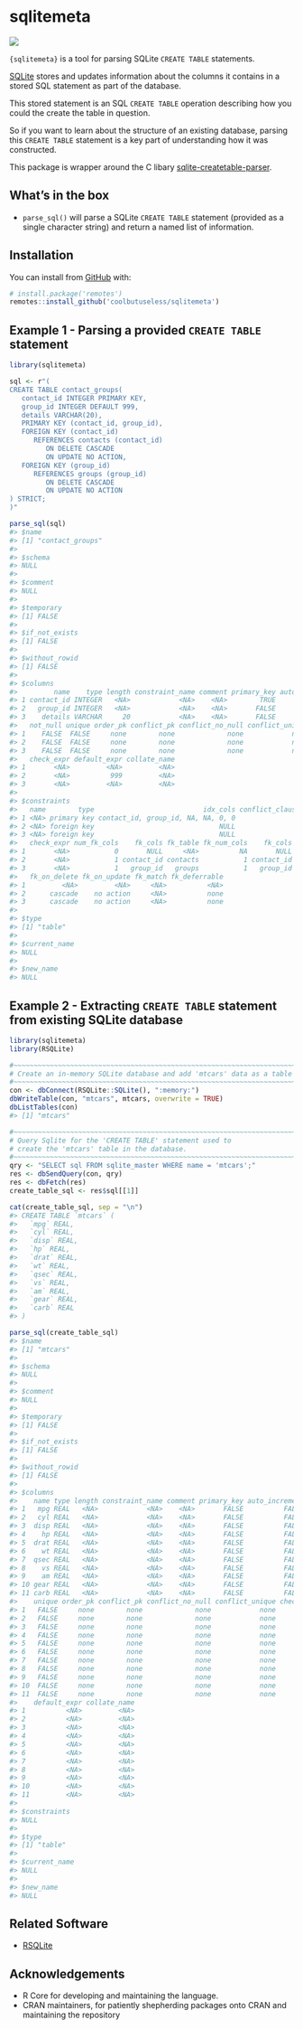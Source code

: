 
<!-- README.md is generated from README.Rmd. Please edit that file -->

# sqlitemeta

<!-- badges: start -->

![](https://img.shields.io/badge/cool-useless-green.svg)
<!-- badges: end -->

`{sqlitemeta}` is a tool for parsing SQLite `CREATE TABLE` statements.

[SQLite](https://sqlite.org) stores and updates information about the
columns it contains in a stored SQL statement as part of the database.

This stored statement is an SQL `CREATE TABLE` operation describing how
you could the create the table in question.

So if you want to learn about the structure of an existing database,
parsing this `CREATE TABLE` statement is a key part of understanding how
it was constructed.

This package is wrapper around the C libary
[sqlite-createtable-parser](https://github.com/marcobambini/sqlite-createtable-parser).

## What’s in the box

- `parse_sql()` will parse a SQLite `CREATE TABLE` statement (provided
  as a single character string) and return a named list of information.

## Installation

You can install from
[GitHub](https://github.com/coolbutuseless/sqlitemeta) with:

``` r
# install.package('remotes')
remotes::install_github('coolbutuseless/sqlitemeta')
```

## Example 1 - Parsing a provided `CREATE TABLE` statement

``` r
library(sqlitemeta)

sql <- r"(
CREATE TABLE contact_groups(                
   contact_id INTEGER PRIMARY KEY,      
   group_id INTEGER DEFAULT 999,
   details VARCHAR(20),
   PRIMARY KEY (contact_id, group_id),      
   FOREIGN KEY (contact_id)                 
      REFERENCES contacts (contact_id)      
         ON DELETE CASCADE                  
         ON UPDATE NO ACTION,               
   FOREIGN KEY (group_id)                   
      REFERENCES groups (group_id)          
         ON DELETE CASCADE                  
         ON UPDATE NO ACTION                
) STRICT;
)"

parse_sql(sql)
#> $name
#> [1] "contact_groups"
#> 
#> $schema
#> NULL
#> 
#> $comment
#> NULL
#> 
#> $temporary
#> [1] FALSE
#> 
#> $if_not_exists
#> [1] FALSE
#> 
#> $without_rowid
#> [1] FALSE
#> 
#> $columns
#>         name    type length constraint_name comment primary_key auto_increment
#> 1 contact_id INTEGER   <NA>            <NA>    <NA>        TRUE          FALSE
#> 2   group_id INTEGER   <NA>            <NA>    <NA>       FALSE          FALSE
#> 3    details VARCHAR     20            <NA>    <NA>       FALSE          FALSE
#>   not_null unique order_pk conflict_pk conflict_no_null conflict_unique
#> 1    FALSE  FALSE     none        none             none            none
#> 2    FALSE  FALSE     none        none             none            none
#> 3    FALSE  FALSE     none        none             none            none
#>   check_expr default_expr collate_name
#> 1       <NA>         <NA>         <NA>
#> 2       <NA>          999         <NA>
#> 3       <NA>         <NA>         <NA>
#> 
#> $constraints
#>   name        type                           idx_cols conflict_clause
#> 1 <NA> primary key contact_id, group_id, NA, NA, 0, 0               0
#> 2 <NA> foreign key                               NULL               0
#> 3 <NA> foreign key                               NULL               0
#>   check_expr num_fk_cols    fk_cols fk_table fk_num_cols    fk_cols
#> 1       <NA>           0       NULL     <NA>          NA       NULL
#> 2       <NA>           1 contact_id contacts           1 contact_id
#> 3       <NA>           1   group_id   groups           1   group_id
#>   fk_on_delete fk_on_update fk_match fk_deferrable
#> 1         <NA>         <NA>     <NA>          <NA>
#> 2      cascade    no action     <NA>          none
#> 3      cascade    no action     <NA>          none
#> 
#> $type
#> [1] "table"
#> 
#> $current_name
#> NULL
#> 
#> $new_name
#> NULL
```

## Example 2 - Extracting `CREATE TABLE` statement from existing SQLite database

``` r
library(sqlitemeta)
library(RSQLite)

#~~~~~~~~~~~~~~~~~~~~~~~~~~~~~~~~~~~~~~~~~~~~~~~~~~~~~~~~~~~~~~~~~~~~~~~~~~~~
# Create an in-memory SQLite database and add 'mtcars' data as a table
#~~~~~~~~~~~~~~~~~~~~~~~~~~~~~~~~~~~~~~~~~~~~~~~~~~~~~~~~~~~~~~~~~~~~~~~~~~~~
con <- dbConnect(RSQLite::SQLite(), ":memory:")
dbWriteTable(con, "mtcars", mtcars, overwrite = TRUE)
dbListTables(con)
#> [1] "mtcars"

#~~~~~~~~~~~~~~~~~~~~~~~~~~~~~~~~~~~~~~~~~~~~~~~~~~~~~~~~~~~~~~~~~~~~~~~~~~~~
# Query Sqlite for the 'CREATE TABLE' statement used to 
# create the 'mtcars' table in the database.
#~~~~~~~~~~~~~~~~~~~~~~~~~~~~~~~~~~~~~~~~~~~~~~~~~~~~~~~~~~~~~~~~~~~~~~~~~~~~
qry <- "SELECT sql FROM sqlite_master WHERE name = 'mtcars';"
res <- dbSendQuery(con, qry)
res <- dbFetch(res)
create_table_sql <- res$sql[[1]] 

cat(create_table_sql, sep = "\n")
#> CREATE TABLE `mtcars` (
#>   `mpg` REAL,
#>   `cyl` REAL,
#>   `disp` REAL,
#>   `hp` REAL,
#>   `drat` REAL,
#>   `wt` REAL,
#>   `qsec` REAL,
#>   `vs` REAL,
#>   `am` REAL,
#>   `gear` REAL,
#>   `carb` REAL
#> )

parse_sql(create_table_sql)
#> $name
#> [1] "mtcars"
#> 
#> $schema
#> NULL
#> 
#> $comment
#> NULL
#> 
#> $temporary
#> [1] FALSE
#> 
#> $if_not_exists
#> [1] FALSE
#> 
#> $without_rowid
#> [1] FALSE
#> 
#> $columns
#>    name type length constraint_name comment primary_key auto_increment not_null
#> 1   mpg REAL   <NA>            <NA>    <NA>       FALSE          FALSE    FALSE
#> 2   cyl REAL   <NA>            <NA>    <NA>       FALSE          FALSE    FALSE
#> 3  disp REAL   <NA>            <NA>    <NA>       FALSE          FALSE    FALSE
#> 4    hp REAL   <NA>            <NA>    <NA>       FALSE          FALSE    FALSE
#> 5  drat REAL   <NA>            <NA>    <NA>       FALSE          FALSE    FALSE
#> 6    wt REAL   <NA>            <NA>    <NA>       FALSE          FALSE    FALSE
#> 7  qsec REAL   <NA>            <NA>    <NA>       FALSE          FALSE    FALSE
#> 8    vs REAL   <NA>            <NA>    <NA>       FALSE          FALSE    FALSE
#> 9    am REAL   <NA>            <NA>    <NA>       FALSE          FALSE    FALSE
#> 10 gear REAL   <NA>            <NA>    <NA>       FALSE          FALSE    FALSE
#> 11 carb REAL   <NA>            <NA>    <NA>       FALSE          FALSE    FALSE
#>    unique order_pk conflict_pk conflict_no_null conflict_unique check_expr
#> 1   FALSE     none        none             none            none       <NA>
#> 2   FALSE     none        none             none            none       <NA>
#> 3   FALSE     none        none             none            none       <NA>
#> 4   FALSE     none        none             none            none       <NA>
#> 5   FALSE     none        none             none            none       <NA>
#> 6   FALSE     none        none             none            none       <NA>
#> 7   FALSE     none        none             none            none       <NA>
#> 8   FALSE     none        none             none            none       <NA>
#> 9   FALSE     none        none             none            none       <NA>
#> 10  FALSE     none        none             none            none       <NA>
#> 11  FALSE     none        none             none            none       <NA>
#>    default_expr collate_name
#> 1          <NA>         <NA>
#> 2          <NA>         <NA>
#> 3          <NA>         <NA>
#> 4          <NA>         <NA>
#> 5          <NA>         <NA>
#> 6          <NA>         <NA>
#> 7          <NA>         <NA>
#> 8          <NA>         <NA>
#> 9          <NA>         <NA>
#> 10         <NA>         <NA>
#> 11         <NA>         <NA>
#> 
#> $constraints
#> NULL
#> 
#> $type
#> [1] "table"
#> 
#> $current_name
#> NULL
#> 
#> $new_name
#> NULL
```

## Related Software

- [RSQLite](https://cran.dev/RSQLite)

## Acknowledgements

- R Core for developing and maintaining the language.
- CRAN maintainers, for patiently shepherding packages onto CRAN and
  maintaining the repository

